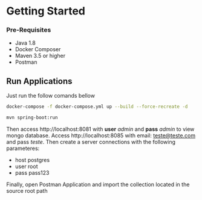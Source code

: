 # Getting Started

### Pre-Requisites
   * Java 1.8
   * Docker Composer
   * Maven 3.5 or higher
   * Postman

## Run Applications

Just run the follow comands bellow
```bash
docker-compose -f docker-compose.yml up --build --force-recreate -d
```

```bash
mvn spring-boot:run
```
Then access http://localhost:8081 with **user** *admin* and **pass** *admin* to view mongo database.
Access http://localhost:8085 with email: teste@teste.com and pass *teste*. Then create a server connections with the following parameteres:
 * host postgres
 * user root
 * pass pass123

 Finally, open Postman Application and import the collection located in the source root path
